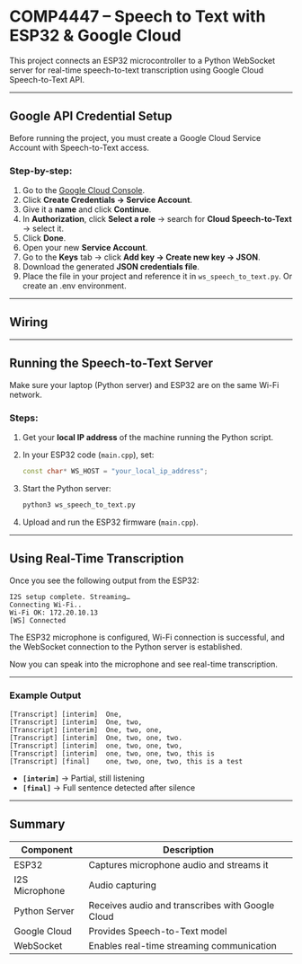 # COMP4447 – Speech to Text with ESP32 & Google Cloud

This project connects an ESP32 microcontroller to a Python WebSocket server for real-time speech-to-text transcription using Google Cloud Speech-to-Text API.

---

## Google API Credential Setup

Before running the project, you must create a Google Cloud Service Account with Speech-to-Text access.

### Step-by-step:

1. Go to the [Google Cloud Console](https://console.cloud.google.com/apis/credentials).
2. Click **Create Credentials → Service Account**.
3. Give it a **name** and click **Continue**.
4. In **Authorization**, click **Select a role** → search for **Cloud Speech-to-Text** → select it.
5. Click **Done**.
6. Open your new **Service Account**.
7. Go to the **Keys** tab → click **Add key → Create new key → JSON**.
8. Download the generated **JSON credentials file**.
9. Place the file in your project and reference it in `ws_speech_to_text.py`. Or create an .env environment.

---
## Wiring
---
## Running the Speech-to-Text Server

Make sure your laptop (Python server) and ESP32 are on the same Wi-Fi network.

### Steps:

1. Get your **local IP address** of the machine running the Python script.
2. In your ESP32 code (`main.cpp`), set:

   ```cpp
   const char* WS_HOST = "your_local_ip_address";
   ```
3. Start the Python server:

   ```bash
   python3 ws_speech_to_text.py
   ```
4. Upload and run the ESP32 firmware (`main.cpp`).



---

## Using Real-Time Transcription

Once you see the following output from the ESP32:

```
I2S setup complete. Streaming…
Connecting Wi-Fi..
Wi-Fi OK: 172.20.10.13
[WS] Connected
```

The ESP32 microphone is configured, Wi-Fi connection is successful, and the WebSocket connection to the Python server is established.

Now you can speak into the microphone and see real-time transcription.

---

### Example Output

```
[Transcript] [interim]  One,
[Transcript] [interim]  One, two,
[Transcript] [interim]  One, two, one,
[Transcript] [interim]  One, two, one, two.
[Transcript] [interim]  one, two, one, two,
[Transcript] [interim]  one, two, one, two, this is
[Transcript] [final]    one, two, one, two, this is a test
```

* **`[interim]`** → Partial, still listening
* **`[final]`** → Full sentence detected after silence

---

## Summary

| Component     | Description                                      |
| ------------- | ------------------------------------------------ |
| ESP32         | Captures microphone audio and streams it         |
| I2S Microphone| Audio capturing                                  |
| Python Server | Receives audio and transcribes with Google Cloud |
| Google Cloud  | Provides Speech-to-Text model                    |
| WebSocket     | Enables real-time streaming communication        |


